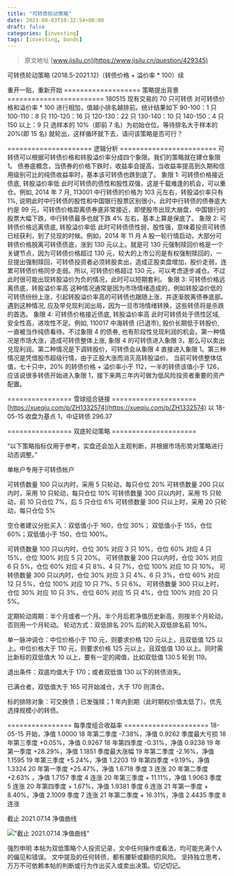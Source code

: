 ```yaml
---
title: "可转债轮动策略"
date: 2021-08-03T10:32:54+08:00
draft: false
categories: [investing]
tags: [investing, bonds]
---
```

> 原文地址 [www.jisilu.cn](https://www.jisilu.cn/question/429345)

可转债轮动策略 (2018.5-2021.12)（转债价格 + 溢价率 \* 100）续

重开一贴，重新开始
=================== 策略提出背景 ========================
180515 现有交易的 70 只可转债
对可转债价格和溢价率 \* 100 进行相加，值越小排名越排前。统计结果如下
90-100：1 只
100-110：8 只
110-120：16 只
120-130：22 只
130-140：10 只
140-150：4 只
150 以上：9 只
选样本的 10%（即前 7 名）为初始仓位。等待排名大于样本的 20%(即 15 名) 就轮出，这样循环就下去，请问该策略是否可行？

===================== 逻辑分析 ========================
可转债可以根据可转债价格和转股溢价率分成四个象限。我们的策略就在建仓象限 1。
债券底概念，当债券的价格下跌时，收益率会提高，当收益率提高到久期和信用级别可比的纯债收益率时，基本该可转债也跌到底了。
象限 1: 可转债价格接近债底, 转股溢价率低
此时可转债的债性和股性双强，这是千载难逢的机会，可以重仓。例如, 2014 年 7 月, 113001 中行转债的价格为 103 元左右，转股溢价率只有 1%, 说明此时中行转债的股性和中国银行股票区别很小，此时中行转债的债券底大约是 99 元，可转债价格距离债券底非常接近，即使股市出现大崩盘，中国银行的股票大幅下跌，中行转债最多也就下跌 4% 左右，基本上算是保底了。
象限 2: 可转债价格远离债底, 转股溢价率低
此时可转债债性弱，股性强，意味着投资可转债已经获利，到了兑现的时候。例如，2014 年 11 月 A 股一轮行情启动，大部分可转债价格脱离可转债债底，涨到 130 元以上。就是可 130 元强制赎回价格是一个关键节点，因为可转债价格超过 130 元，较大的上市公司是有权强制赎回的，一旦提出强制赎回，可转债投资者必须转股卖出，造成正股卖盘增加，股价走弱，连累可转债价格同步走弱。所以, 可转债价格超过 130 元，可以考虑逐步减仓。不过此时很可能出现转股溢价为负的情况，此时可以短期套利。
象限 3: 可转债价格远离债底，转股溢价率高
这种情况通常是因为市场情绪造成的，例如转股溢价低的可转债纷纷上涨，引起转股溢价率高的可转债也跟随上涨，并逐渐脱离债券底部。遇到这种情况, 应及早兑现利润出局，因为一旦市场情绪转换，这些转债将是杀跌的首选。
象限 4: 可转债价格接近债底, 转股溢价率高
此时可转债处于债性区域, 安全性高，进攻性不足。例如, 110017 中海转债 (已退市), 股价长期低于转股价, 一直被当作纯债看待。不过象限 4 的债券, 也有阶段性兑现利润的机会。第一种情况是市场大涨，造成可转债整体上涨, 象限 4 的可转债进入象限 3，那么可以卖出兑现利润。第二种情况是下调转股价，可转债会从象限 4 直接进入象限 1。第三种情况是凭借股市超级行情，由于正股大涨而消灭高转股溢价。
当前可转债整体估值，七十只中，20% 的转债价格 + 溢价率小于 112，一半的转债该值小于 126，应该说很多转债开始进入象限 1，接下来两三年内可做为低风险投资者重要的资产配置。

================ 雪球组合链接 =====================
[https://xueqiu.com/p/ZH1332574](https://xueqiu.com/p/ZH1332574)
以 18-05-15 收盘为基点 1，中证转债 296.37

================ 双底轮动策略 =====================

“以下策略指标仅用于参考，实盘还会加入主观判断，并根据市场形势对策略进行动态调整。”

单帐户专用于可转债帐户

可转债数量 100 只以内时，采用 5 只轮动，每只仓位 20%
可转债数量 200 只以内时，采用 10 只轮动，每只仓位 10%
可转债数量 300 只以内时，采用 15 只轮动，前 10 只仓位 7%，后 5 只仓位 6%
可转债数量 300 只以上时，采用 20 只轮动，每只仓位 5%

空仓者建议分批买入：双低值小于 160，仓位 30%；
双低值小于 155，仓位 60%；双低值小于 150，仓位 100%。

可转债数量 100 只以内时，仓位 30% 对应 3 只 10%，仓位 60% 对应 4 只 15%，仓位 100% 对应 5 只 20%。
可转债数量 200 只以内时，仓位 30% 对应 6 只 5%，仓位 60% 对应 4 只 8%、4 只 7%，仓位 100% 对应 10 只 10%。
可转债数量 300 只以内时，仓位 30% 对应 3 只 4%、6 只 3%，仓位 60% 对应 12 只 5%，仓位 100% 对应 10 只 7%、5 只 6%。
可转债数量 300 只以上时，仓位 30% 对应 10 只 3%，仓位 60% 对应 15 只 4%，仓位 100% 对应 20 只 5%。

定期轮动周期：半个月或者一个月。半个月后若净值历史新高，则按半个月轮动，否则用一个月轮动。
轮动方式：双低排名 20% 后的轮入双低排名前 10%。

单一脉冲调仓：中位价格小于 110 元，则要求价格 120 元以上，且双低值 125 以上。中位价格大于 110 元，则要求价格 125 元以上，且双低值 130 以上。同时需比新标的双低值大 10 以上，要有一定的阈值，比如双低值 130.5 轮到 119。

退出条件：双底均值大于 170；或者双低值 130 以下的转债消失。

已满仓者，双低值大于 165 可开始减仓，大于 170 则清仓。

标的排除对象：可交换债；已发强赎；1 年内到期（此时期权价值太低了）。优先选择规模小的转债。

================ 每季度组合收益率 =====================
18-05-15 开始，净值 1.0000
18 年第二季度 -7.38%，净值 0.9262 季度最大亏损
18 年第三季度 +0.05%，净值 0.9267
18 年第四季度 -0.31%，净值 0.9238
19 年第一季度 +28.29%，净值 1.1851 季度最大涨幅
19 年第二季度 -2.16%，净值 1.1595
19 年第三季度 +5.24%，净值 1.2203
19 年第四季度 +9.19%，净值 1.3324
20 年第一季度 +25.47%，净值 1.6718 季度 3 连涨
20 年第二季度 +2.63% ，净值 1.7157 季度 4 连涨
20 年第三季度 + 11.11%，净值 1.9063 季度 5 连涨
20 年第四季度 + 1.67%，净值 1.9381 季度 6 连涨
21 年第一季度 + 8.40%，净值 2.1009 季度 7 连涨
21 年第二季度 + 16.31%，净值 2.4435 季度 8 连涨

截止 2021.07.14 净值曲线

!["截止 2021.07.14 净值曲线"](https://simpleread.oss-cn-guangzhou.aliyuncs.com/sr_nbfjmiehwyzundpy/7d5ac4a8.jpe)

强烈申明
本帖为双低策略个人投资记录，文中任何操作或看法，均可能充满个人的偏见和错误。
文中提及的任何转债，都有腰斩或翻倍的风险。
坚持独立思考，万万不可依赖本帖的判断或行为作出买入或卖出决策。切记切记。
